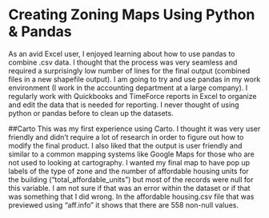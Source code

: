 # Creating Zoning Maps Using Python & Pandas
As an avid Excel user, I enjoyed learning about how to use pandas to combine .csv data. I thought that the process was very seamless and required a surprisingly low number of lines for the final output (combined files in a new shapefile output). I am going to try and use pandas in my work environment (I work in the accounting department at a large company). I regularly work with Quickbooks and TimeForce reports in Excel to organize and edit the data that is needed for reporting. I never thought of using python or pandas before to clean up the datasets. 

##Carto
This was my first experience using Carto. I thought it was very user friendly and didn’t require a lot of research in order to figure out how to modify the final product. I also liked that the output is user friendly and similar to a common mapping systems like Google Maps for those who are not used to looking at cartography. I wanted my final map to have pop up labels of the type of zone and the number of affordable housing units for the building (“total_affordable_units”) but most of the records were null for this variable. I am not sure if that was an error within the dataset or if that was something that I did wrong. In the affordable housing.csv file that was previewed using “aff.info” it shows that there are 558 non-null values. 



